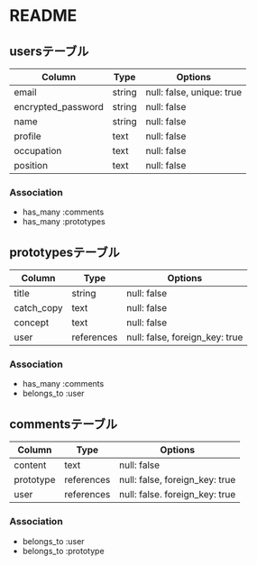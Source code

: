 # README

## usersテーブル
| Column             | Type       | Options                   |
| ------------------ | ---------- | ------------------------- |
| email              | string     | null: false, unique: true |
| encrypted_password | string     | null: false               |
| name               | string     | null: false               |
| profile            | text       | null: false               |
| occupation         | text       | null: false               |
| position           | text       | null: false               |

### Association
- has_many :comments
- has_many :prototypes


## prototypesテーブル
| Column             | Type       | Options                        |
| ------------------ | ---------- | ------------------------------ |
| title              | string     | null: false                    |
| catch_copy         | text       | null: false                    |
| concept            | text       | null: false                    |
| user               | references | null: false, foreign_key: true |

### Association
- has_many :comments
- belongs_to :user


## commentsテーブル
| Column             | Type       | Options                        |
| ------------------ | ---------- | ------------------------------ |
| content            | text       | null: false                    |
| prototype          | references | null: false, foreign_key: true |
| user               | references | null: false. foreign_key: true |

### Association
- belongs_to :user
- belongs_to :prototype

